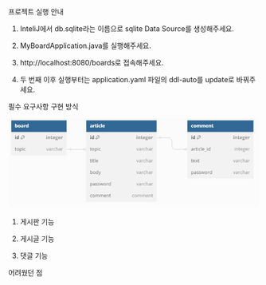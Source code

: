 프로젝트 실행 안내

1. InteliJ에서 db.sqlite라는 이름으로 sqlite Data Source를 생성해주세요.

2. MyBoardApplication.java를 실행해주세요.

3. http://localhost:8080/boards로 접속해주세요.

4. 두 번째 이후 실행부터는 application.yaml 파일의 ddl-auto를 update로 바꿔주세요.


필수 요구사항 구현 방식

![DB 관계도](게시판DB구성도.jpg)

1. 게시판 기능

2. 게시글 기능

3. 댓글 기능


어려웠던 점
